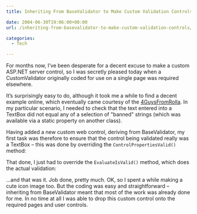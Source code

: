 ```yaml
---
title: Inheriting From BaseValidator to Make Custom Validation Controls

date: 2004-06-30T19:06:00+00:00
url: /inheriting-from-basevalidator-to-make-custom-validation-controls/

categories:
  - Tech

---
```

<!--kg-card-begin: html-->

For months now, I’ve been desperate for a decent excuse to make a custom ASP.NET server control, so I was secretly pleased today when a CustomValidator originally coded for use on a single page was required elsewhere.

It’s surprisingly easy to do, although it took me a while to find a decent example online, which eventually came courtesy of the [4GuysFromRolla][1]. In my particular scenario, I needed to check that the text entered into a TextBox did not equal any of a selection of "banned" strings (which was available via a static property on another class).

Having added a new custom web control, deriving from BaseValidator, my first task was therefore to ensure that the control being validated really was a TextBox &#8211; this was done by overriding the `ControlPropertiesValid()` method:



That done, I just had to override the `EvaluateIsValid()` method, which does the actual validation:



&#8230;and that was it. Job done, pretty much. OK, so I spent a while making a cute icon image too. But the coding was easy and straightforward &#8211; inheriting from BaseValidator meant that most of the work was already done for me. In no time at all I was able to drop this custom control onto the required pages and user controls.

<!--kg-card-end: html-->

 [1]: http://www.4guysfromrolla.com/webtech/tips/t040302-1.shtml